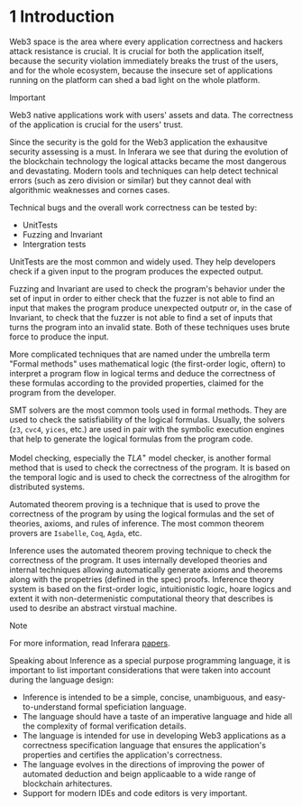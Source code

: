 # 1 Introduction

Web3 space is the area where every application correctness and hackers attack resistance is crucial. It is crucial for both the application itself, because the security violation immediately breaks the trust of the users, and for the whole ecosystem, because the insecure set of applications running on the platform can shed a bad light on the whole platform.

> [!IMPORTANT]
> Web3 native applications work with users' assets and data. The correctness of the application is crucial for the users' trust.

Since the security is the gold for the Web3 application the exhausitve security assessing is a must. In Inferara we see that during the evolution of the blockchain technology the logical attacks became the most dangerous and devastating. Modern tools and techniques can help detect technical errors (such as zero division or similar) but they cannot deal with algorithmic weaknesses and cornes cases.

Technical bugs and the overall work correctness can be tested by:
- UnitTests
- Fuzzing and Invariant
- Intergration tests

UnitTests are the most common and widely used. They help developers check if a given input to the program produces the expected output.

Fuzzing and Invariant are used to check the program's behavior under the set of input in order to either check that the fuzzer is not able to find an input that makes the program produce unexpected outputr or, in the case of Invariant, to check that the fuzzer is not able to find a set of inputs that turns the program into an invalid state. Both of these techniques uses brute force to produce the input.

More complicated techniques that are named under the umbrella term "Formal methods" uses mathematical logic (the first-order logic, oftern) to interpret a program flow in logical terms and deduce the correctness of these formulas according to the provided properties, claimed for the program from the developer.

SMT solvers are the most common tools used in formal methods. They are used to check the satisfiability of the logical formulas. Usually, the solvers (`z3`, `cvc4`, `yices`, etc.) are used in pair with the symbolic execution engines that help to generate the logical formulas from the program code.

Model checking, especially the $TLA^+$ model checker, is another formal method that is used to check the correctness of the program. It is based on the temporal logic and is used to check the correctness of the alrogithm for distributed systems.

Automated theorem proving is a technique that is used to prove the correctness of the program by using the logical formulas and the set of theories, axioms, and rules of inference. The most common theorem provers are `Isabelle`, `Coq`, `Agda`, etc.

Inference uses the automated theorem proving technique to check the correctness of the program. It uses internally developed theories and internal techniques allowing automatically generate axioms and theorems along with the propetries (defined in the spec) proofs. Inference theory system is based on the first-order logic, intuitionistic logic, hoare logics and extent it with non-determenistic computational theory that describes is used to desribe an abstract virstual machine.

> [!NOTE]
> For more information, read Inferara [papers](https://inferara.com/papers).

Speaking about Inference as a special purpose programming language, it is important to list important considerations that were taken into account during the language design:

- Inference is intended to be a simple, concise, unambiguous, and easy-to-understand formal speficiation language.
- The language should have a taste of an imperative language and hide all the complexity of formal verification details.
- The language is intended for use in developing Web3 applications as a correctness specification language that ensures the application's properties and certifies the application's correctness.
- The language evolves in the directions of improving the power of automated deduction and beign applicaable to a wide range of blockchain arhitectures.
- Support for modern IDEs and code editors is very important.
